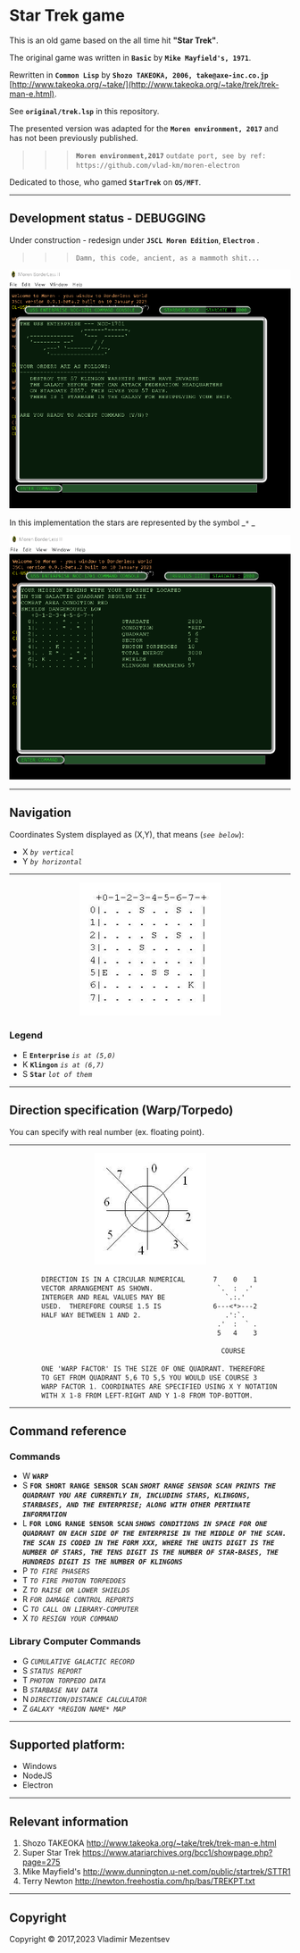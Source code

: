 # Star Trek game
This is an old game based on the all time hit __"Star Trek"__. 

The original game was written in __`Basic`__ by __`Mike Mayfield's, 1971`__. 

Rewritten in __`Common Lisp`__ by __`Shozo TAKEOKA, 2006, take@axe-inc.co.jp`__ [http://www.takeoka.org/~take/](http://www.takeoka.org/~take/trek/trek-man-e.html). 

See __`original/trek.lsp`__ in this repository.

The presented version was adapted for the __`Moren environment, 2017`__ and has not been previously published.
>>> __`Moren environment,2017`__ `outdate port, see by ref: https://github.com/vlad-km/moren-electron` 

Dedicated to those, who gamed __`StarTrek`__ on  __`OS/MFT`__.


___

## Development status - DEBUGGING
Under construction - redesign under __`JSCL Moren Edition`__, __`Electron`__ .


>>> `Damn, this code, ancient, as a mammoth shit...` 

<p align="center">
  <a href="https://github.com/vlad-km">
    <img src="images/uss.bmp"/>
  </a>
</p>

In this implementation the stars are represented by the symbol _`*` _

<p align="center">
  <a href="https://github.com/vlad-km">
    <img src="images/mistart.bmp"/>
  </a>
</p>

___

## Navigation


Coordinates System
displayed as (X,Y), that means (_`see below`_): 
- X  _`by vertical`_
- Y  _`by horizontal`_

___
<p align="center">
  <a href="https://github.com/vlad-km">
    <img src="original/fig1.jpg"/>
  </a>
</p>


### Legend
- E __`Enterprise`__ _`is at (5,0)`_
- K __`Klingon`__ _`is at (6,7)`_
- S __`Star`__ _`lot of them`_

___

## Direction specification (Warp/Torpedo)

You can specify with real number (ex. floating point).

___

<p align="center">
  <a href="https://github.com/vlad-km">
    <img src="original/fig2.jpg"/>
  </a>
</p>

```
        DIRECTION IS IN A CIRCULAR NUMERICAL       7    0    1
        VECTOR ARRANGEMENT AS SHOWN.                `.  :  .' 
        INTERGER AND REAL VALUES MAY BE               `.:.'   
        USED.  THEREFORE COURSE 1.5 IS             6---<*>---2
        HALF WAY BETWEEN 1 AND 2.                     .':`.   
                                                    .'  :  ` .
                                                    5   4    3
      
                                                     COURSE
      
        ONE 'WARP FACTOR' IS THE SIZE OF ONE QUADRANT. THEREFORE
        TO GET FROM QUADRANT 5,6 TO 5,5 YOU WOULD USE COURSE 3
        WARP FACTOR 1. COORDINATES ARE SPECIFIED USING X Y NOTATION
        WITH X 1-8 FROM LEFT-RIGHT AND Y 1-8 FROM TOP-BOTTOM.

```
___


## Command reference

### Commands

- W  **`WARP`**
- S  **`FOR SHORT RANGE SENSOR SCAN`**  _**`SHORT RANGE SENSOR SCAN
       PRINTS THE QUADRANT YOU ARE CURRENTLY IN, INCLUDING
       STARS, KLINGONS, STARBASES, AND THE ENTERPRISE; ALONG
       WITH OTHER PERTINATE INFORMATION`**_
- L  **`FOR LONG RANGE SENSOR SCAN`**  _**`SHOWS CONDITIONS IN SPACE FOR ONE QUADRANT ON EACH SIDE
      OF THE ENTERPRISE IN THE MIDDLE OF THE SCAN. THE SCAN IS CODED IN THE FORM XXX,
      WHERE THE UNITS DIGIT IS THE NUMBER OF STARS, THE TENS DIGIT IS THE NUMBER OF STAR-BASES,
      THE HUNDREDS DIGIT IS THE NUMBER OF KLINGONS`**_
- P  _`TO FIRE PHASERS`_
- T  _`TO FIRE PHOTON TORPEDOES`_
- Z  _`TO RAISE OR LOWER SHIELDS`_
- R  _`FOR DAMAGE CONTROL REPORTS`_
- C  _`TO CALL ON LIBRARY-COMPUTER`_
- X  _`TO RESIGN YOUR COMMAND`_


### Library Computer Commands

- G  _`CUMULATIVE GALACTIC RECORD`_
- S  _`STATUS REPORT`_
- T  _`PHOTON TORPEDO DATA`_
- B  _`STARBASE NAV DATA`_
- N  _`DIRECTION/DISTANCE CALCULATOR`_
- Z  _`GALAXY *REGION NAME* MAP`_

___

## Supported platform:
- Windows
- NodeJS
- Electron

___

## Relevant information
1. Shozo TAKEOKA    http://www.takeoka.org/~take/trek/trek-man-e.html
2. Super Star Trek  https://www.atariarchives.org/bcc1/showpage.php?page=275
3. Mike Mayfield's  http://www.dunnington.u-net.com/public/startrek/STTR1
4. Terry Newton     http://newton.freehostia.com/hp/bas/TREKPT.txt


___

## Copyright
Copyright © 2017,2023 Vladimir Mezentsev



